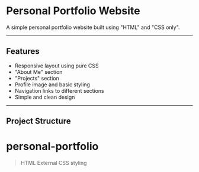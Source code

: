 # Personal Portfolio Website

A simple personal portfolio website built using "HTML" and "CSS only".  


---

## Features
- Responsive layout using pure CSS
- "About Me" section
- "Projects" section
- Profile image and basic styling
- Navigation links to different sections
- Simple and clean design

---

## Project Structure
# personal-portfolio
>HTML
>External CSS styling
